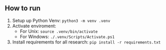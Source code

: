 

## How to run

1. Setup up Python Venv: `python3 -m venv .venv`
2. Activate enviroment: 
   - For Unix: `source .venv/bin/activate`
   - For Windows: `./.venv/Scripts/Activate.ps1`      
3. Install requirements for all research: `pip install -r requirements.txt`